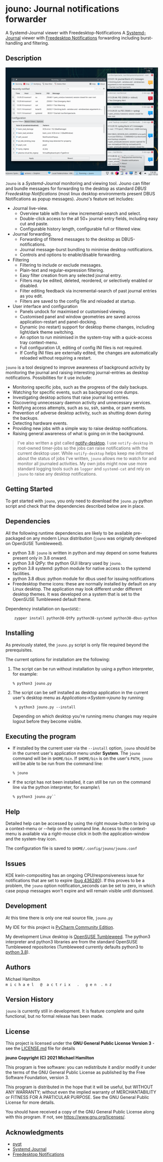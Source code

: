jouno: Journal notifications forwarder
======================================

A Systemd-Journal viewer with Freedesktop-Notifications 
A [Systemd-Journal](https://www.freedesktop.org/software/systemd/man/systemd-journald.service.html) viewer with 
[Freedesktop Notifications](https://specifications.freedesktop.org/notification-spec/latest/ar01s09.html) 
forwarding including burst-handling and filtering.

Description
-----------

![Default](screen-shots/Screenshot_Large.png) 

``Jouno`` is a *Systemd-Journal* monitoring and viewing tool.  Jouno can filter and bundle messages for
forwarding to the desktop as standard *DBUS Freedesktop Notifications* (most linux desktop environments present 
DBUS Notifications as popup messages). Jouno's feature set includes:

 * Journal live-view.
   + Overview table with live view incremental-search and select.
   + Double-click access to the all 50+ journal entry fields, including easy cut and paste.
   + Configurable history length, configurable full or filtered view.
 * Journal forwarding.
   + Forwarding of filtered messages to the desktop as DBUS-notifications.
   + Journal message-burst bundling to minimise desktop notifications.
   + Controls and options to enable/disable forwarding.
 * Filtering
   + Filtering to include or exclude messages.
   + Plain-text and regular-expression filtering.
   + Easy filter creation from any selected journal entry.
   + Filters may be edited, deleted, reordered, or selectively enabled or disabled.
   + Filter editing feedback via incremental-search of past journal entries as you edit.
   + Filters are saved to the config file and reloaded at startup.
 * User interface and configuration
   + Panels undock for maximised or customised viewing.
   + Customised panel and window geometries are saved across application-restart and panel-docking.
   + Dynamic (no restart) support for desktop theme changes, including light/dark theme switching.
   + An option to run minimised in the system-tray with a quick-access tray context-menu.
   + Full configuration UI, editing of config INI files is not required.
   + If Config INI files are externally edited, the changes are automatically reloaded without requiring a restart.

``jouno`` is a tool designed to improve awareness of background activity by monitoring
the journal and raising interesting journal-entries as desktop notifications.  Possibilities for 
it use include:

 * Monitoring specific jobs, such as the progress of the daily backups.
 * Watching for specific events, such as background core dumps.
 * Investigating desktop actions that raise journal log entries.
 * Discovering unnecessary daemon activity and unnecessary services.
 * Notifying access attempts, such as su, ssh, samba, or pam events.
 * Prevention of adverse desktop activity, such as shutting down during the backups.
 * Detecting hardware events. 
 * Providing new jobs with a simple way to raise desktop notifications.
 * Raising general awareness of what is going on in the background.


> I've also written a gist called [notify-desktop](https://gist.github.com/digitaltrails/26aad3282d8739db1de8bc2e59c812eb).
> I use ``notify-desktop`` in root-owned timer-jobs so the jobs can raise notifications with 
> the current desktop user.   While ``notify-desktop`` helps keep me informed about the
> status of jobs I've written, ``jouno`` allows me to watch for and monitor all journaled 
> activities.  My own jobs might now use more standard logging tools such as ``logger`` 
> and ``systemd-cat`` and rely on ``jouno`` to raise any desktop notifications.


Getting Started
---------------


To get started with ``jouno``, you only need to download the ``jouno.py`` python script and
check that the dependencies described below are in place. 


Dependencies
------------

All the following runtime dependencies are likely to be available pre-packaged on any modern Linux distribution 
(``jouno`` was originally developed on OpenSUSE Tumbleweed).

* python 3.8: ``jouno`` is written in python and may depend on some features present only in 3.8 onward.
* python 3.8 QtPy: the python GUI library used by ``jouno``.
* python 3.8 systemd: python module for native access to the systemd facilities.
* python 3.8 dbus: python module for dbus used for issuing notifications
* Freedesktop theme icons: these are normally installed by default on any Linux desktop.
  The application may look different under different desktop themes. It was developed on a 
  system that is set to the OpenSUSE Tumbleweed default theme. 

Dependency installation on ``OpenSUSE``::

        zypper install python38-QtPy python38-systemd python38-dbus-python

Installing
----------

As previously stated, the ``jouno.py`` script is only file required beyond the prerequisites. 

The current options for installation are the following:

1. The script can be run without installation by using a python interpreter, for example:
   ```
   % python3 jouno.py
   ```
2. The script can be self installed as desktop application in the current user's desktop menu 
   as *Applications->System->jouno* by running:
   ```
    % python3 jouno.py --install
   ```
      Depending on which desktop you're running menu changes may require logout before they become visible.


Executing the program
---------------------

* If installed by the current user via the ``--install`` option, ``jouno`` should be in
  the current user's application menu under **System**. The ``jouno`` command will be in ``$HOME/bin``.
  If ``$HOME/bin`` is on the user's ``PATH``, ``jouno`` will be able to be run from the command
  line:
  ```
  % jouno
  ```
* If the script has not been installed, it can still be run on the command line via the python interpreter, 
  for example:\
  ```
  % python3 jouno.py``
  ```

Help
----

Detailed help can be accessed by using the right mouse-button to bring up a context-menu or --help on the 
command line.  Access to the context-menu is available via a right-mouse click in both the application-window 
and the system-tray icon.

The configuration file is saved to `$HOME/.config/jouno/jouno.conf`

Issues
------

KDE kwin-compositing has an ongoing CPU/responsiveness issue for notifications that are set to expire ([bug 436240](https://bugs.kde.org/show_bug.cgi?id=436240)).
If this proves to be a problem, the ``jouno`` option notification_seconds can be set to zero, in 
which case popup messages won't expire and will remain visible until dismissed.  

Development
-----------

At this time there is only one real source file, ``jouno.py``

My IDE for this project is [PyCharm Community Edition](https://www.jetbrains.com/pycharm/).

My development Linux desktop is [OpenSUSE Tumbleweed](https://get.opensuse.org/tumbleweed/). The python3
interpreter and python3 libraries are from the standard OpenSUSE Tumbleweed repositories (Tumbleweed currently
defaults python3 to [python 3.8](https://www.python.org/downloads/release/python-380/)).

Authors
-------

Michael Hamilton\
``m i c h a e l   @  a c t r i x   .   g e n  . n z``


Version History
---------------

``jouno`` is currently still in development. It is feature complete and quite functional, but no formal release 
has been made.


License
-------

This project is licensed under the **GNU General Public License Version 3** - see the [LICENSE.md](LICENSE.md) file 
for details

**jouno Copyright (C) 2021 Michael Hamilton**

This program is free software: you can redistribute it and/or modify it
under the terms of the GNU General Public License as published by the
Free Software Foundation, version 3.

This program is distributed in the hope that it will be useful, but
WITHOUT ANY WARRANTY; without even the implied warranty of MERCHANTABILITY
or FITNESS FOR A PARTICULAR PURPOSE. See the GNU General Public License for
more details.

You should have received a copy of the GNU General Public License along
with this program. If not, see <https://www.gnu.org/licenses/>.

## Acknowledgments

* [pyqt](https://riverbankcomputing.com/software/pyqt/)
* [Systemd Journal](https://www.freedesktop.org/software/systemd/man/systemd-journald.service.html) 
* [Freedesktop Notifications](https://specifications.freedesktop.org/notification-spec/latest/ar01s09.html)